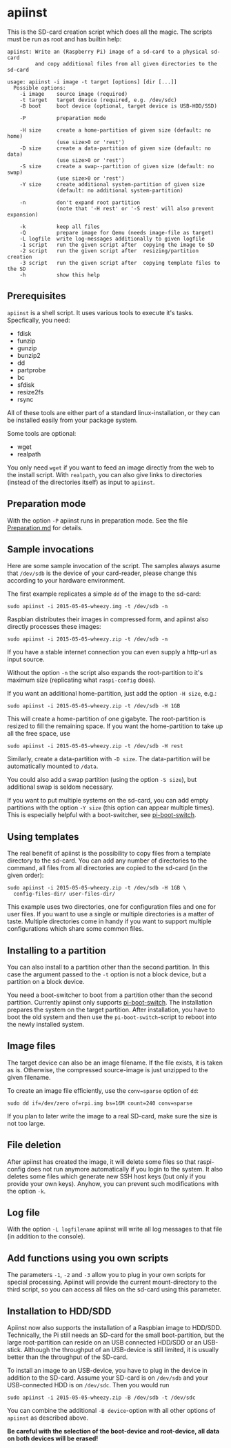 apiinst
=======

This is the SD-card creation script which does all the magic. The scripts
must be run as root and has builtin help:

    apiinst: Write an (Raspberry Pi) image of a sd-card to a physical sd-card
             and copy additional files from all given directories to the sd-card
  
    usage: apiinst -i image -t target [options] [dir [...]]
      Possible options:
        -i image    source image (required)
        -t target   target device (required, e.g. /dev/sdc)
        -B boot     boot device (optional, target device is USB-HDD/SSD)
    
        -P          preparation mode
    
        -H size     create a home-partition of given size (default: no home)
                    (use size>0 or 'rest')
        -D size     create a data-partition of given size (default: no data)
                    (use size>0 or 'rest')
        -S size     create a swap--partition of given size (default: no swap)
                    (use size>0 or 'rest')
        -Y size     create additional system-partition of given size
                    (default: no additional system-partition)

        -n          don't expand root partition
                    (note that '-H rest' or '-S rest' will also prevent expansion)
    
        -k          keep all files
        -Q          prepare image for Qemu (needs image-file as target)
        -L logfile  write log-messages additionally to given logfile
        -1 script   run the given script after  copying the image to SD
        -2 script   run the given script after  resizing/partition creation
        -3 script   run the given script after  copying template files to the SD
        -h          show this help


Prerequisites
-------------

`apiinst` is a shell script. It uses various tools to execute it's tasks.
Specfically, you need:

  - fdisk 
  - funzip 
  - gunzip 
  - bunzip2 
  - dd
  - partprobe
  - bc 
  - sfdisk 
  - resize2fs 
  - rsync

All of these tools are either part of a standard linux-installation, or they
can be installed easily from your package system.

Some tools are optional:

  - wget
  - realpath

You only need `wget` if you want to feed an image directly from the web to
the install script. With `realpath`, you can also give links to directories
(instead of the directories itself) as input to `apiinst`.


Preparation mode
----------------

With the option `-P` apiinst runs in preparation mode. See the file
[Preparation.md](./Preparation.md "Preparation.md") for details.


Sample invocations
------------------

Here are some sample invocation of the script. The samples always asume that
`/dev/sdb` is the device of your card-reader, please change this according
to your hardware environment.

The first example replicates a simple `dd` of the image to the sd-card:

    sudo apiinst -i 2015-05-05-wheezy.img -t /dev/sdb -n

Raspbian distributes their images in compressed form, and apiinst also
directly processes these images:

    sudo apiinst -i 2015-05-05-wheezy.zip -t /dev/sdb -n

If you have a stable internet connection you can even supply a http-url
as input source.

Without the option `-n` the script also expands the root-partition to it's
maximum size (replicating what `raspi-config` does).

If you want an additional home-partition, just add the option `-H size`, e.g.:

    sudo apiinst -i 2015-05-05-wheezy.zip -t /dev/sdb -H 1GB

This will create a home-partition of one gigabyte. The root-partition is
resized to fill the remaining space. If you want the home-partition to take
up all the free space, use

    sudo apiinst -i 2015-05-05-wheezy.zip -t /dev/sdb -H rest

Similarly, create a data-partition with `-D size`. The data-partition
will be automatically mounted to `/data`.

You could also add a swap partition (using the option `-S size`), but additional
swap is seldom necessary.

If you want to put multiple systems on the sd-card, you can add empty
partitions with the option `-Y size` (this option can appear multiple times).
This is especially helpful with a boot-switcher, see
[pi-boot-switch](https://github.com/bablokb/pi-boot-switch "pi-boot-switch").


Using templates
---------------

The real benefit of apiinst is the possibility to copy files from a
template directory to the sd-card. You can add any number of directories
to the command, all files from all directories are copied to the sd-card
(in the given order):

    sudo apiinst -i 2015-05-05-wheezy.zip -t /dev/sdb -H 1GB \
      config-files-dir/ user-files-dir/

This example uses two directories, one for configuration files and one for
user files. If you want to use a single or multiple directories is a 
matter of taste. Multiple directories come in handy if you want to 
support multiple configurations which share some common files.


Installing to a partition
-------------------------

You can also install to a partition other than the second partition.
In this case the argument passed to the `-t` option is not a block device,
but a partition on a block device.

You need a boot-switcher to boot from a partition other than the second
partition. Currently apiinst only supports
[pi-boot-switch](https://github.com/bablokb/pi-boot-switch "pi-boot-switch").
The installation prepares the system on the target partition. After
installation, you have to boot the old system and then use the
`pi-boot-switch`-script to reboot into the newly installed system.


Image files
-----------

The target device can also be an image filename. If the file exists, it
is taken as is. Otherwise, the compressed source-image is just unzipped
to the given filename.

To create an image file efficiently, use the `conv=sparse` option of `dd`:

    sudo dd if=/dev/zero of=rpi.img bs=16M count=240 conv=sparse

If you plan to later write the image to a real SD-card, make sure the size
is not too large.


File deletion
-------------

After apiinst has created the image, it will delete some files so that
raspi-config does not run anymore automatically if you login to the system.
It also deletes some files which generate new SSH host keys (but only
if you provide your own keys). Anyhow, you can prevent such modifications
with the option `-k`.


Log file
--------

With the option `-L logfilename` apiinst will write all log messages
to that file (in addition to the console).


Add functions using you own scripts
-----------------------------------

The parameters `-1`, `-2` and `-3` allow you to plug in your own scripts
for special processing. Apiinst will provide the current mount-directory
to the third script, so you can access all files on the sd-card using
this parameter.


Installation to HDD/SDD
-----------------------

Apiinst now also supports the installation of a Raspbian image to HDD/SDD.
Technically, the Pi still needs an SD-card for the small boot-partition,
but the large root-partition can reside on an USB connected HDD/SDD or
an USB-stick. Although the throughput of an USB-device is still limited, it is
usually better than the throughput of the SD-card.

To install an image to an USB-device, you have to plug in the device in
addition to the SD-card. Assume your SD-card is on `/dev/sdb` and your
USB-connected HDD is on `/dev/sdc`. Then you would run

    sudo apiinst -i 2015-05-05-wheezy.zip -B /dev/sdb -t /dev/sdc

You can combine the additional `-B device`-option with all other options
of `apiinst` as described above.

**Be careful with the selection of the boot-device and root-device,
all data on both devices will be erased!**
